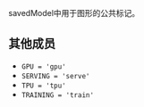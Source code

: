 savedModel中用于图形的公共标记。

## 其他成员
-  `GPU = 'gpu'`  []()
-  `SERVING = 'serve'`  []()
-  `TPU = 'tpu'`  []()
-  `TRAINING = 'train'`  []()
